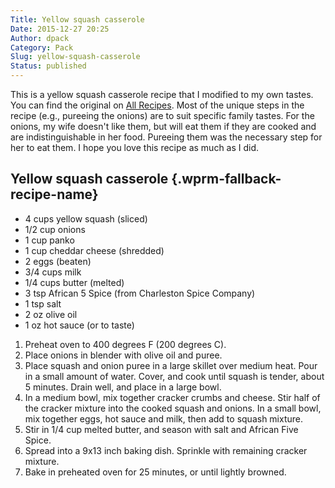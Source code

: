 ```yaml
---
Title: Yellow squash casserole
Date: 2015-12-27 20:25
Author: dpack
Category: Pack
Slug: yellow-squash-casserole
Status: published
---
```


This is a yellow squash casserole recipe that I modified to my own tastes. You can find the original on [All Recipes](http://allrecipes.com/recipe/18045/yellow-squash-casserole/). Most of the unique steps in the recipe (e.g., pureeing the onions) are to suit specific family tastes. For the onions, my wife doesn't like them, but will eat them if they are cooked and are indistinguishable in her food. Pureeing them was the necessary step for her to eat them. I hope you love this recipe as much as I did. <!--WPRM Recipe 228-->

<div class="wprm-fallback-recipe">

Yellow squash casserole {.wprm-fallback-recipe-name}
-----------------------

<div class="wprm-fallback-recipe-ingredients">

-   4 cups yellow squash (sliced)
-   1/2 cup onions
-   1 cup panko
-   1 cup cheddar cheese (shredded)
-   2 eggs (beaten)
-   3/4 cups milk
-   1/4 cups butter (melted)
-   3 tsp African 5 Spice (from Charleston Spice Company)
-   1 tsp salt
-   2 oz olive oil
-   1 oz hot sauce (or to taste)

</div>

<div class="wprm-fallback-recipe-instructions">

1.  Preheat oven to 400 degrees F (200 degrees C).
2.  Place onions in blender with olive oil and puree.
3.  Place squash and onion puree in a large skillet over medium heat. Pour in a small amount of water. Cover, and cook until squash is tender, about 5 minutes. Drain well, and place in a large bowl.
4.  In a medium bowl, mix together cracker crumbs and cheese. Stir half of the cracker mixture into the cooked squash and onions. In a small bowl, mix together eggs, hot sauce and milk, then add to squash mixture.
5.  Stir in 1/4 cup melted butter, and season with salt and African Five Spice.
6.  Spread into a 9x13 inch baking dish. Sprinkle with remaining cracker mixture.
7.  Bake in preheated oven for 25 minutes, or until lightly browned.

</div>

<div class="wprm-fallback-recipe-notes">

</div>

</div>

<!--End WPRM Recipe-->

